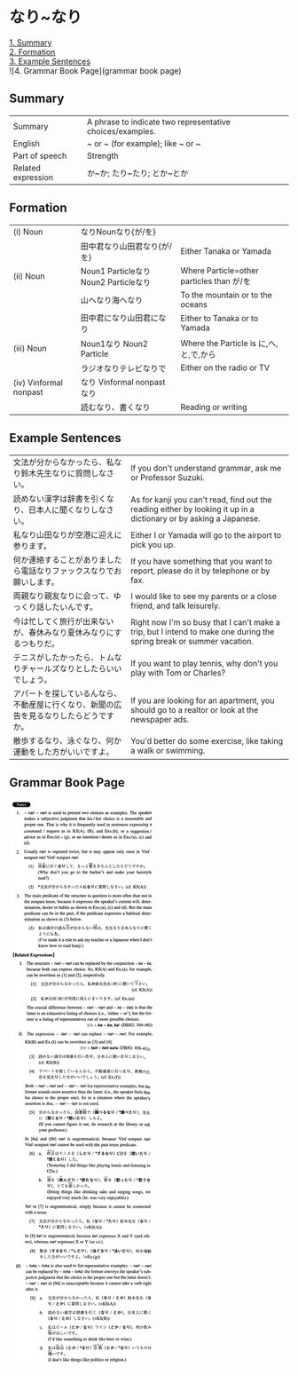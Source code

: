 # なり~なり

[1. Summary](#summary)<br>
[2. Formation](#formation)<br>
[3. Example Sentences](#example-sentences)<br>
![4. Grammar Book Page](grammar book page)<br>


## Summary

<table><tr>   <td>Summary</td>   <td>A phrase to indicate two representative choices/examples.</td></tr><tr>   <td>English</td>   <td>~ or ~ (for example); like ~ or ~</td></tr><tr>   <td>Part of speech</td>   <td>Strength</td></tr><tr>   <td>Related expression</td>   <td>か~か; たり~たり; とか~とか</td></tr></table>

## Formation

<table class="table"><tbody><tr class="tr head"><td class="td"><span class="numbers">(i)</span> <span class="bold">Noun</span></td><td class="td"><span class="concept">なり</span><span>Noun</span><span class="concept">なり</span><span>{が/を}</span></td><td class="td"></td></tr><tr class="tr"><td class="td"></td><td class="td"><span>田中君</span><span class="concept">なり</span><span>山田君</span><span class="concept">なり</span><span>{が/を}</span></td><td class="td"><span>Either Tanaka or Yamada</span></td></tr><tr class="tr head"><td class="td"><span class="numbers">(ii)</span> <span class="bold">Noun</span></td><td class="td"><span>Noun<span class="subscript">1</span> Particle</span><span class="concept">なり</span><span> Noun<span class="subscript">2</span> Particle</span><span class="concept">なり</span></td><td class="td"><span>Where Particle=other particles than が/を</span></td></tr><tr class="tr"><td class="td"></td><td class="td"><span>山へ</span><span class="concept">なり</span><span>海へ</span><span class="concept">なり</span></td><td class="td"><span>To the mountain or to the oceans</span></td></tr><tr class="tr"><td class="td"></td><td class="td"><span>田中君に</span><span class="concept">なり</span><span>山田君に</span><span class="concept">なり</span></td><td class="td"><span>Either to Tanaka or to Yamada</span></td></tr><tr class="tr head"><td class="td"><span class="numbers">(iii)</span> <span class="bold">Noun</span></td><td class="td"><span>Noun<span class="subscript">1</span></span><span class="concept">なり</span><span> Noun<span class="subscript">2</span> Particle</span></td><td class="td"><span>Where the Particle is に,へ,と,で,から</span></td></tr><tr class="tr"><td class="td"></td><td class="td"><span>ラジオ</span><span class="concept">なり</span><span>テレビ</span><span class="concept">なり</span><span>で</span></td><td class="td"><span>Either on the radio or TV</span></td></tr><tr class="tr head"><td class="td"><span class="numbers">(iv)</span> <span class="bold">Vinformal nonpast</span></td><td class="td"><span class="concept">なり</span><span> Vinformal nonpast </span><span class="concept">なり</span></td><td class="td"></td></tr><tr class="tr"><td class="td"></td><td class="td"><span>読む</span><span class="concept">なり</span><span>、書く</span><span class="concept">なり</span></td><td class="td"><span>Reading or writing</span></td></tr></tbody></table>

## Example Sentences

<table><tr>   <td>文法が分からなかったら、私なり鈴木先生なりに質問しなさい。</td>   <td>If you don't understand grammar, ask me or Professor Suzuki.</td></tr><tr>   <td>読めない漢字は辞書を引くなり、日本人に聞くなりしなさい。</td>   <td>As for kanji you can't read, find out the reading either by looking it up in a dictionary or by asking a Japanese.</td></tr><tr>   <td>私なり山田なりが空港に迎えに参ります。</td>   <td>Either I or Yamada will go to the airport to pick you up.</td></tr><tr>   <td>何か連絡することがありましたら電話なりファックスなりでお願いします。</td>   <td>If you have something that you want to report, please do it by telephone or by fax.</td></tr><tr>   <td>両親なり親友なりに会って、ゆっくり話したいんです。</td>   <td>I would like to see my parents or a close friend, and talk leisurely.</td></tr><tr>   <td>今は忙してく旅行が出来ないが、春休みなり夏休みなりにするつもりだ。</td>   <td>Right now I'm so busy that I can't make a trip, but I intend to make one during the spring break or summer vacation.</td></tr><tr>   <td>テニスがしたかったら、トムなりチャールズなりとしたらいいでしょう。</td>   <td>If you want to play tennis, why don't you play with Tom or Charles?</td></tr><tr>   <td>アパートを探しているんなら、不動産屋に行くなり、新聞の広告を見るなりしたらどうですか。</td>   <td>If you are looking for an apartment, you should go to a realtor or look at the newspaper ads.</td></tr><tr>   <td>散歩するなり、泳ぐなり、何か運動をした方がいいですよ。</td>   <td>You'd better do some exercise, like taking a walk or swimming.</td></tr></table>

## Grammar Book Page

![](../img/Intermediateなり～なり.png)

